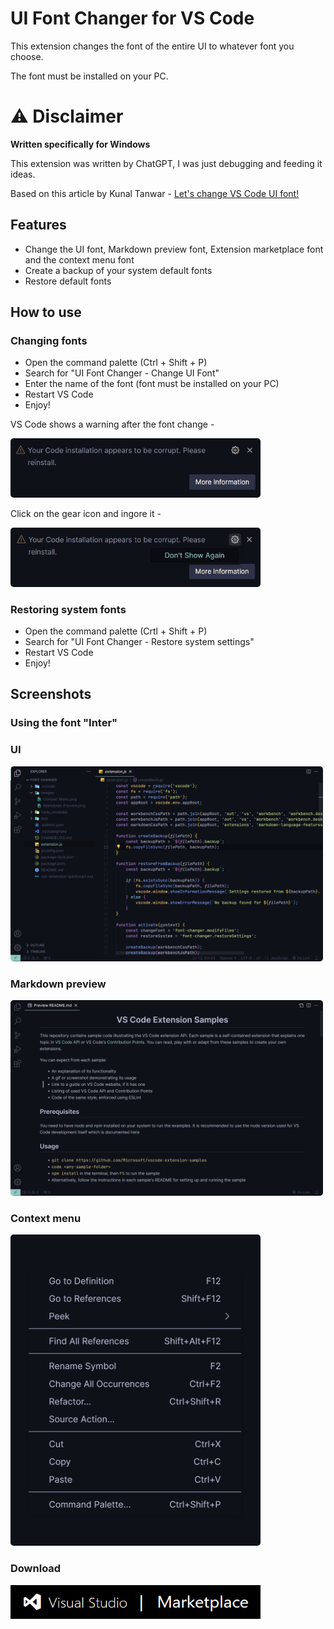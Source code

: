 # UI Font Changer for VS Code

This extension changes the font of the entire UI to whatever font you choose.

The font must be installed on your PC.

# ⚠️ Disclaimer

**Written specifically for Windows**

This extension was written by ChatGPT, I was just debugging and feeding it ideas.

Based on this article by Kunal Tanwar - [Let's change VS Code UI font!](https://dev.to/kunaltanwar/how-to-change-vs-code-ui-font-in-windows-5e2e)

## Features

- Change the UI font, Markdown preview font, Extension marketplace font and the context menu font
- Create a backup of your system default fonts
- Restore default fonts

## How to use

### Changing fonts

- Open the command palette (Ctrl + Shift + P)
- Search for "UI Font Changer - Change UI Font"
- Enter the name of the font (font must be installed on your PC)
- Restart VS Code
- Enjoy!


VS Code shows a warning after the font change -

<img src="images/warning_a.png" alt="warning message" style="width: 400px; border-radius: 5px">

Click on the gear icon and ingore it -

<img src="images/warning_b.png" alt="solution" style="width: 400px; border-radius: 5px">

### Restoring system fonts

- Open the command palette (Crtl + Shift + P)
- Search for "UI Font Changer - Restore system settings"
- Restart VS Code
- Enjoy!

## Screenshots

### Using the font "Inter"

### UI
<img src="images/UI.png" alt="UI" style="width: 500px; border-radius: 5px">

### Markdown preview
<img src="images/Markdown Preview.png" alt="markdown preview" style="width: 500px; border-radius: 5px">

### Context menu
<img src="images/Context Menu.png" alt="context menu" style="width: 400px; border-radius: 5px">

### Download

[<img alt="Get it on VS Code" width="400px" src="./images/marketplace_logo.png">](https://marketplace.visualstudio.com/items?itemName=everythingsucks.ui-font-changer)